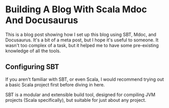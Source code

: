 # Building A Blog With Scala Mdoc And Docusaurus

This is a blog post showing how I set up this blog using SBT, Mdoc, and Docusaurus.
It's a bit of a meta post, but I hope it's useful to someone.
It wasn't too complex of a task, but it helped me to have some pre-existing knowledge of all the tools.

## Configuring SBT

If you aren't familiar with SBT, or even Scala, I would recommend trying out a basic Scala project first before diving in here.

SBT is a modular and extensible build tool, designed for compiling JVM projects (Scala specifically), but suitable for just about any project.
